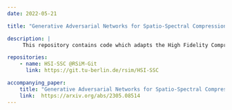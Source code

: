 ```yaml
---
date: 2022-05-21

title: "Generative Adversarial Networks for Spatio-Spectral Compression of Hyperspectral Images"

description: |
     This repository contains code which adapts the High Fidelity Compression (HiFiC) model to perform spatio-spectral compression of hyperspectral images. Two new models are introduced: i) HiFiC using Squeeze and Excitation (SE) blocks; and ii) HiFiC with 3D convolutions. The code is written in Tensorflow.

repositories:
    - name: HSI-SSC @RSiM-Git
      link: https://git.tu-berlin.de/rsim/HSI-SSC

accompanying_paper:
    title: "Generative Adversarial Networks for Spatio-Spectral Compression of Hyperspectral Images"
    link:  https://arxiv.org/abs/2305.08514
---
```

